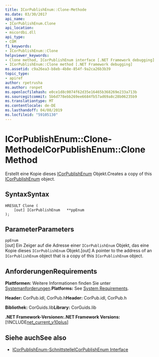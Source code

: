 ```yaml
---
title: ICorPublishEnum::Clone-Methode
ms.date: 03/30/2017
api_name:
- ICorPublishEnum.Clone
api_location:
- mscordbi.dll
api_type:
- COM
f1_keywords:
- ICorPublishEnum::Clone
helpviewer_keywords:
- Clone method, ICorPublishEnum interface [.NET Framework debugging]
- ICorPublishEnum::Clone method [.NET Framework debugging]
ms.assetid: c9a26ea3-b8eb-4b8e-854f-9a2ca26b3b39
topic_type:
- apiref
author: rpetrusha
ms.author: ronpet
ms.openlocfilehash: e0ce1d8c0074f62d35e16465b368269e233a713b
ms.sourcegitcommit: 5b6d778ebb269ee6684fb57ad69a8c28b06235b9
ms.translationtype: MT
ms.contentlocale: de-DE
ms.lasthandoff: 04/08/2019
ms.locfileid: "59105130"
---
```

# <a name="icorpublishenumclone-method"></a><span data-ttu-id="60b87-102">ICorPublishEnum::Clone-Methode</span><span class="sxs-lookup"><span data-stu-id="60b87-102">ICorPublishEnum::Clone Method</span></span>
<span data-ttu-id="60b87-103">Erstellt eine Kopie dieses [ICorPublishEnum](../../../../docs/framework/unmanaged-api/debugging/icorpublishenum-interface.md) Objekt.</span><span class="sxs-lookup"><span data-stu-id="60b87-103">Creates a copy of this [ICorPublishEnum](../../../../docs/framework/unmanaged-api/debugging/icorpublishenum-interface.md) object.</span></span>  
  
## <a name="syntax"></a><span data-ttu-id="60b87-104">Syntax</span><span class="sxs-lookup"><span data-stu-id="60b87-104">Syntax</span></span>  
  
```  
HRESULT Clone (  
    [out] ICorPublishEnum   **ppEnum  
);  
```  
  
## <a name="parameters"></a><span data-ttu-id="60b87-105">Parameter</span><span class="sxs-lookup"><span data-stu-id="60b87-105">Parameters</span></span>  
 `ppEnum`  
 <span data-ttu-id="60b87-106">[out] Ein Zeiger auf die Adresse einer `ICorPublishEnum` Objekt, das eine Kopie dieses `ICorPublishEnum` Objekt.</span><span class="sxs-lookup"><span data-stu-id="60b87-106">[out] A pointer to the address of an `ICorPublishEnum` object that is a copy of this `ICorPublishEnum` object.</span></span>  
  
## <a name="requirements"></a><span data-ttu-id="60b87-107">Anforderungen</span><span class="sxs-lookup"><span data-stu-id="60b87-107">Requirements</span></span>  
 <span data-ttu-id="60b87-108">**Plattformen:** Weitere Informationen finden Sie unter [Systemanforderungen](../../../../docs/framework/get-started/system-requirements.md).</span><span class="sxs-lookup"><span data-stu-id="60b87-108">**Platforms:** See [System Requirements](../../../../docs/framework/get-started/system-requirements.md).</span></span>  
  
 <span data-ttu-id="60b87-109">**Header:** CorPub.idl, CorPub.h</span><span class="sxs-lookup"><span data-stu-id="60b87-109">**Header:** CorPub.idl, CorPub.h</span></span>  
  
 <span data-ttu-id="60b87-110">**Bibliothek:** CorGuids.lib</span><span class="sxs-lookup"><span data-stu-id="60b87-110">**Library:** CorGuids.lib</span></span>  
  
 **<span data-ttu-id="60b87-111">.NET Framework-Versionen:</span><span class="sxs-lookup"><span data-stu-id="60b87-111">.NET Framework Versions:</span></span>** [!INCLUDE[net_current_v10plus](../../../../includes/net-current-v10plus-md.md)]  
  
## <a name="see-also"></a><span data-ttu-id="60b87-112">Siehe auch</span><span class="sxs-lookup"><span data-stu-id="60b87-112">See also</span></span>

- [<span data-ttu-id="60b87-113">ICorPublishEnum-Schnittstelle</span><span class="sxs-lookup"><span data-stu-id="60b87-113">ICorPublishEnum Interface</span></span>](../../../../docs/framework/unmanaged-api/debugging/icorpublishenum-interface.md)
